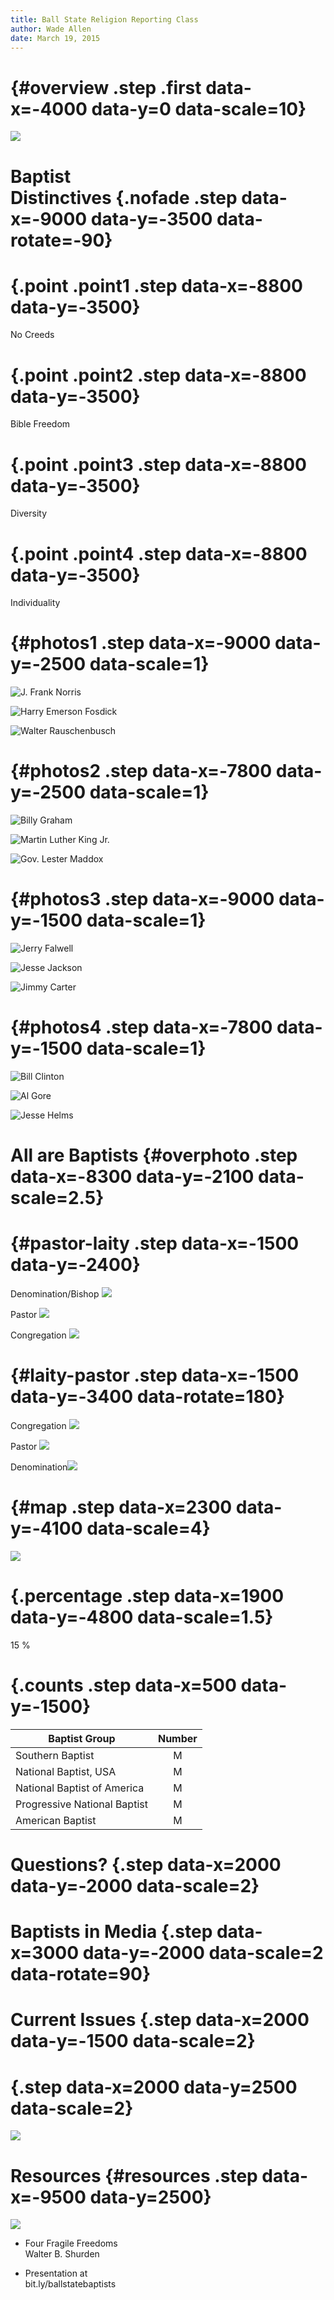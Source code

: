 ```yaml
---
title: Ball State Religion Reporting Class
author: Wade Allen 
date: March 19, 2015
---
```


# {#overview .step .first data-x=-4000 data-y=0 data-scale=10}

![](images/Baptists101.jpg)

# <span>Baptist</span> </br> Distinctives {.nofade .step data-x=-9000 data-y=-3500 data-rotate=-90}

# {.point .point1 .step data-x=-8800 data-y=-3500}

No Creeds

# {.point .point2 .step data-x=-8800 data-y=-3500}

Bible Freedom

# {.point .point3 .step data-x=-8800 data-y=-3500}

Diversity

# {.point .point4 .step data-x=-8800 data-y=-3500}

Individuality

# {#photos1 .step data-x=-9000 data-y=-2500 data-scale=1}

![J. Frank Norris](images/norris.jpg)

![Harry Emerson Fosdick](images/fosdick.jpg)

![Walter Rauschenbusch](images/rauschenbusch.jpg)

# {#photos2 .step data-x=-7800 data-y=-2500 data-scale=1}

![Billy Graham](images/graham.jpg)

![Martin Luther King Jr.](images/king.jpg)

![Gov. Lester Maddox](images/maddox.jpg)

# {#photos3 .step data-x=-9000 data-y=-1500 data-scale=1}

![Jerry Falwell](images/falwell.jpg)

![Jesse Jackson](images/jackson.jpg)

![Jimmy Carter](images/carter.jpg)

# {#photos4 .step data-x=-7800 data-y=-1500 data-scale=1}

![Bill Clinton](images/clinton.jpg)

![Al Gore](images/gore.jpg)

![Jesse Helms](images/helms.jpg)

# All are Baptists {#overphoto .step data-x=-8300 data-y=-2100 data-scale=2.5}

# {#pastor-laity .step data-x=-1500 data-y=-2400}

<!-- pastor laity slide -->
<p class="denomination">Denomination/Bishop <img src="images/denomination.png"></p>
<p class="pastor">Pastor <img src="images/pastor.png"></p>
<p class="congregation">Congregation <img src="images/congregation.png"></p>

# {#laity-pastor .step data-x=-1500 data-y=-3400 data-rotate=180}

<p class="congregation-flip">Congregation <img src="images/congregation.png"></p>
<p class="pastor-flip">Pastor <img src="images/pastor.png"></p>
<p class="denomination-flip">Denomination<img src="images/denomination-flip.png"></p>

# {#map .step data-x=2300 data-y=-4100 data-scale=4}

<p class="earth"><img src="images/earth.png"></p>

# {.percentage .step data-x=1900 data-y=-4800 data-scale=1.5}

15 %

# {.counts .step data-x=500 data-y=-1500}

| Baptist Group         | Number        |
| ------------- |:-------------:|
| Southern Baptist | <span class="timer" data-from="0" data-to="15.7" data-speed="5000" data-refresh-interval="10"></span> M |
| National Baptist, USA | <span class="timer" data-from="0" data-to="8.5" data-speed="5000" data-refresh-interval="50"></span> M|
| National Baptist of America | <span class="timer" data-from="0" data-to="3.1" data-speed="5000" data-refresh-interval="50"></span> M |
| Progressive National Baptist | <span class="timer" data-from="0" data-to="2.5" data-speed="5000" data-refresh-interval="50"></span> M|
| American Baptist | <span class="timer" data-from="0" data-to="1.4" data-speed="5000" data-refresh-interval="50"></span> M|

# Questions? {.step data-x=2000 data-y=-2000 data-scale=2}

# Baptists in Media {.step data-x=3000 data-y=-2000 data-scale=2 data-rotate=90}

# Current Issues {.step data-x=2000 data-y=-1500 data-scale=2}

# {.step data-x=2000 data-y=2500 data-scale=2}

![](images/muncie-baptists.png)

# Resources {#resources .step data-x=-9500 data-y=2500}

![](images/four.jpg)

- Four Fragile Freedoms <br> <span>Walter B. Shurden</span>

- Presentation at <br> <span>bit.ly/ballstatebaptists</span>










